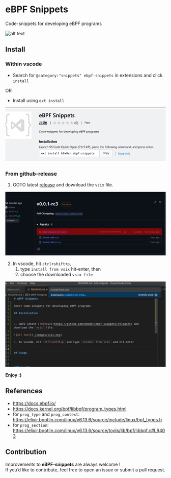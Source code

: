 # eBPF Snippets

Code-snippets for developing eBPF programs

![alt text](./media/usage.gif)


## Install

### Within vscode

- Search for `@category:"snippets" ebpf-snippets` in extensions and click `install`

OR

- Install using `ext install`

![alt text](./media/install-ext.png)


### From github-release

1. GOTO latest [release](https://github.com/h0x0er/ebpf-snippets/releases) and download the `vsix` file.

![alt text](./media/release.png)

2. In vscode, hit `ctrl+shift+p`,
   1. type `install from vsix` hit-enter, then
   2. choose the downloaded `vsix file`

![alt text](./media/install-vscode.png)

**Enjoy :)**



## References

- https://docs.ebpf.io/
- https://docs.kernel.org/bpf/libbpf/program_types.html
- for `prog_type` and `prog_context`: https://elixir.bootlin.com/linux/v6.13.6/source/include/linux/bpf_types.h
- for `prog_section`: https://elixir.bootlin.com/linux/v6.13.6/source/tools/lib/bpf/libbpf.c#L9403

## Contribution

Improvements to **eBPF-snippets** are always welcome !  
If you’d like to contribute, feel free to open an issue or submit a pull request.  
